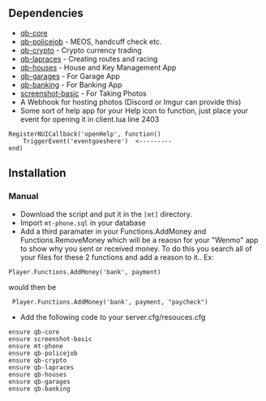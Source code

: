 ## Dependencies
- [qb-core](https://github.com/QBCore-framework/qb-core)
- [qb-policejob](https://github.com/QBCore-framework/qb-policejob) - MEOS, handcuff check etc. 
- [qb-crypto](https://github.com/QBCore-framework/qb-crypto) - Crypto currency trading 
- [qb-lapraces](https://github.com/QBCore-framework/qb-lapraces) - Creating routes and racing 
- [qb-houses](https://github.com/QBCore-framework/qb-houses) - House and Key Management App
- [qb-garages](https://github.com/QBCore-framework/qb-garages) - For Garage App
- [qb-banking](https://github.com/QBCore-framework/qb-banking) - For Banking App
- [screenshot-basic](https://github.com/citizenfx/screenshot-basic) - For Taking Photos
- A Webhook for hosting photos (Discord or Imgur can provide this)
- Some sort of help app for your Help icon to function, just place your event for opening it in client.lua line 2403 
```
RegisterNUICallback('openHelp', function()  
    TriggerEvent('eventgoeshere')  <---------
end)
```

## Installation
### Manual
- Download the script and put it in the `[mt]` directory.
- Import `mt-phone.sql` in your database
- Add a third paramater in your Functions.AddMoney and Functions.RemoveMoney which will be a reaosn for your "Wenmo" app to show why you sent or received money. To do this you search all of your files for these 2 functions and add a reason to it.. Ex: 
```
Player.Functions.AddMoney('bank', payment)
```
would then be
```
 Player.Functions.AddMoney('bank', payment, "paycheck")
 ```
- Add the following code to your server.cfg/resouces.cfg
```
ensure qb-core
ensure screenshot-basic
ensure mt-phone
ensure qb-policejob
ensure qb-crypto
ensure qb-lapraces
ensure qb-houses
ensure qb-garages
ensure qb-banking
```
